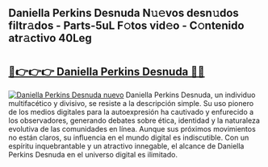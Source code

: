 ## Daniella Perkins Desnuda N𝚞𝚎vos desn𝚞dos filtr𝚊dos - Parts-5uL F𝚘tos vid𝚎o - C𝚘ntenido atr𝚊ctivo 40Leg

# <h2><a href="http://mb5u2a.tromn.icu/?c=Daniella+Perkins+Desnuda">🔗👉👉👉 Daniella Perkins Desnuda 🔗🔗</a></h2>

[![Daniella Perkins Desnuda nuevo](https://i.imgur.com/pEAQMta.gif)](http://mb5u2a.tromn.icu/?c=Daniella+Perkins+Desnuda)
Daniella Perkins Desnuda, un individuo multifacético y divisivo, se resiste a la descripción simple. Su uso pionero de los medios digitales para la autoexpresión ha cautivado y enfurecido a los observadores, generando debates sobre ética, identidad y la naturaleza evolutiva de las comunidades en línea. Aunque sus próximos movimientos no están claros, su influencia en el mundo digital es indiscutible. Con un espíritu inquebrantable y un atractivo innegable, el alcance de Daniella Perkins Desnuda en el universo digital es ilimitado.
